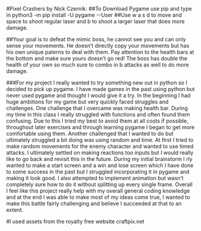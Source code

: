 #Pixel Crashers by Nick Czernik: 
##To Download Pygame use pip and type in python3 -m pip install -U pygame --User
##Use w a s d to move and space to shoot regular laser and b to shoot a larger laser that does more damage.

##Your goal is to defeat the mimic boss, he cannot see you and can only sense your movements. He doesn’t directly copy your movements but has his own unique paterns to deal with them. Pay attention to the health bars at the bottom and make sure yours doesn’t go red!  The boss has double the health of your own so much sure to combo in b attacks as well to do more damage. 

###For my project I really wanted to try something new out in python so I decided to pick up pygame. I have made games in the past using python but never used pygame and thought I would give it a try. In the beginning I had huge ambitions for my game but very quickly faced struggles and challenges. One challenge that I overcame was making health bar. During my time in this class I really struggled with functions and often found them confusing. Due to this I tried my best to avoid them at all costs if possible, throughout later exercises and through learning pygame I began to get more comfortable using them. Another challenged that I wanted to do but ultimately struggled a bit doing was using random and time. At first I tried to make random movements for the enemy character and wanted to use timed attacks. I ultimately settled on making reactions too inputs but I would really like to go back and revisit this in the future.  During my initial brainstorm I rly wanted to make a start screen and a win and lose screen which I have done to some success in the past but I struggled incorporating it in pygame and making it look good. I also attempted to implement animation but wasn’t completely sure how to do it without splitting up every single frame. Overall I feel like this project really help with my overall general coding knowledge and at the end I was able to make most of my ideas come true, I wanted to make this battle fairly challenging and believe I succeeded at that to an extent.

#I used assets from the royalty free website craftpix.net
